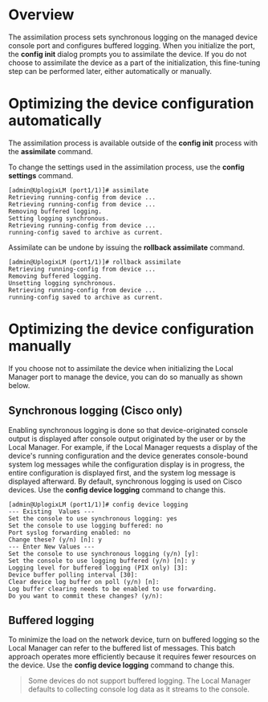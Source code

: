# Overview

The assimilation process sets synchronous logging on the managed device console port and configures buffered logging. When you initialize the port, the **config init** dialog prompts you to assimilate the device. If you do not choose to assimilate the device as a part of the initialization, this fine-tuning step can be performed later, either automatically or manually.

# Optimizing the device configuration automatically

The assimilation process is available outside of the **config init** process with the **assimilate** command. 

To change the settings used in the assimilation process, use the **config settings** command.

```
[admin@UplogixLM (port1/1)]# assimilate
Retrieving running-config from device ...
Retrieving running-config from device ...
Removing buffered logging.
Setting logging synchronous.
Retrieving running-config from device ...
running-config saved to archive as current.
```

Assimilate can be undone by issuing the **rollback assimilate** command.

```
[admin@UplogixLM (port1/1)]# rollback assimilate
Retrieving running-config from device ...
Removing buffered logging.
Unsetting logging synchronous.
Retrieving running-config from device ...
running-config saved to archive as current.
```

# Optimizing the device configuration manually
If you choose not to assimilate the device when initializing the Local Manager port to manage the device, you can do so manually as shown below.

## Synchronous logging (Cisco only)

Enabling synchronous logging is done so that device-originated console output is displayed after console output originated by the user or by the Local Manager. For example, if the Local Manager requests a display of the device's running configuration and the device generates console-bound system log messages while the configuration display is in progress, the entire configuration is displayed first, and the system log message is displayed afterward. By default, synchronous logging is used on Cisco devices. Use the **config device logging** command to change this.

```
[admin@UplogixLM (port1/1)]# config device logging
--- Existing  Values ---
Set the console to use synchronous logging: yes
Set the console to use logging buffered: no
Port syslog forwarding enabled: no
Change these? (y/n) [n]: y
--- Enter New Values ---
Set the console to use synchronous logging (y/n) [y]: 
Set the console to use logging buffered (y/n) [n]: y
Logging level for buffered logging (PIX only) [3]: 
Device buffer polling interval [30]: 
Clear device log buffer on poll (y/n) [n]: 
Log buffer clearing needs to be enabled to use forwarding.
Do you want to commit these changes? (y/n): 
```

## Buffered logging

To minimize the load on the network device, turn on buffered logging so the Local Manager can refer to the buffered list of messages. This batch approach operates more efficiently because it requires fewer resources on the device. Use the **config device logging** command to change this.

> Some devices do not support buffered logging. The Local Manager defaults to collecting console log data as it streams to the console.
